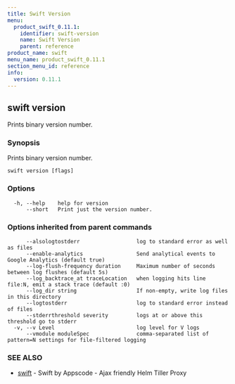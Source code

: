 ```yaml
---
title: Swift Version
menu:
  product_swift_0.11.1:
    identifier: swift-version
    name: Swift Version
    parent: reference
product_name: swift
menu_name: product_swift_0.11.1
section_menu_id: reference
info:
  version: 0.11.1
---
```


## swift version

Prints binary version number.

### Synopsis

Prints binary version number.

```
swift version [flags]
```

### Options

```
  -h, --help    help for version
      --short   Print just the version number.
```

### Options inherited from parent commands

```
      --alsologtostderr                  log to standard error as well as files
      --enable-analytics                 Send analytical events to Google Analytics (default true)
      --log-flush-frequency duration     Maximum number of seconds between log flushes (default 5s)
      --log_backtrace_at traceLocation   when logging hits line file:N, emit a stack trace (default :0)
      --log_dir string                   If non-empty, write log files in this directory
      --logtostderr                      log to standard error instead of files
      --stderrthreshold severity         logs at or above this threshold go to stderr
  -v, --v Level                          log level for V logs
      --vmodule moduleSpec               comma-separated list of pattern=N settings for file-filtered logging
```

### SEE ALSO

* [swift](/products/swift/0.11.1/reference/swift)	 - Swift by Appscode - Ajax friendly Helm Tiller Proxy

